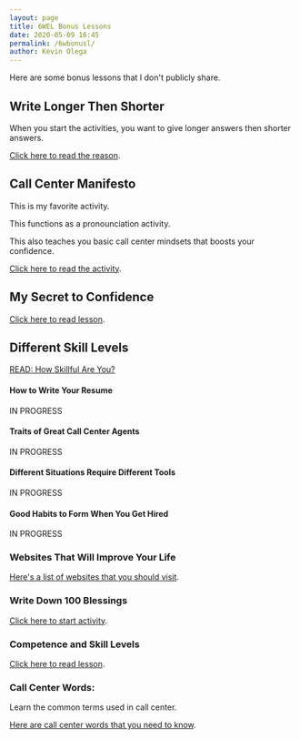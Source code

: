```yaml
--- 
layout: page
title: 6WEL Bonus Lessons
date: 2020-05-09 16:45
permalink: /6wbonusl/
author: Kevin Olega 
--- 
```

Here are some bonus lessons that I don't publicly share.

## Write Longer Then Shorter

When you start the activities, you want to give longer answers then shorter answers.

[Click here to read the reason](https://callcentertrainingtips.com/longer2shorter).

## Call Center Manifesto

This is my favorite activity.

This functions as a pronounciation activity.

This also teaches you basic call center mindsets that boosts your confidence.

[Click here to read the activity](https://callcentertrainingtips.com/manifesto/).

## My Secret to Confidence

[Click here to read lesson](https://callcentertrainingtips.com/confident/).


## Different Skill Levels

[READ: How Skillful Are You?](https://callcentertrainingtips.com/slevel/)

#### How to Write Your Resume

IN PROGRESS

#### Traits of Great Call Center Agents

IN PROGRESS

#### Different Situations Require Different Tools

IN PROGRESS

#### Good Habits to Form When You Get Hired

IN PROGRESS

### Websites That Will Improve Your Life

[Here's a list of websites that you should visit](https://callcentertrainingtips.com/broll/).

### Write Down 100 Blessings

[Click here to start activity](https://callcentertrainingtips.com/hundred).

### Competence and Skill Levels

[Click here to read lesson](https://callcentertrainingtips.com/slevel/).

### Call Center Words:

Learn the common terms used in call center.

[Here are call center words that you need to know](https://callcentertrainingtips.com/words/).
